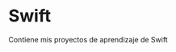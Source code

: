 # <span style="font-size:larger; coloe: violet; text-align: center;">Swift</span>
Contiene mis proyectos de aprendizaje de Swift
